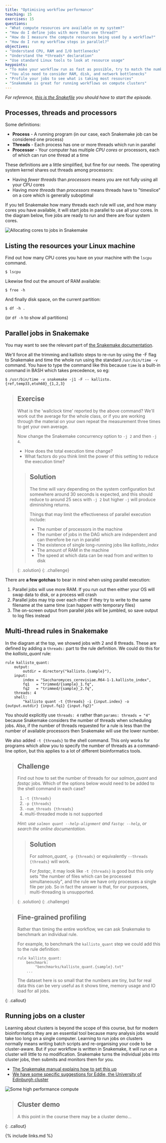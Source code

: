```yaml
---
title: "Optimising workflow performance"
teaching: 15
exercises: 15
questions:
- "What compute resources are available on my system?"
- "How do I define jobs with more than one thread?"
- "How do I measure the compute resources being used by a workflow?"
- "How do I run my workflow steps in parallel?"
objectives:
- "Understand CPU, RAM and I/O bottlenecks"
- "Understand the *threads* declaration"
- "Use standard Linux tools to look at resource usage"
keypoints:
- "To make your workflow run as fast as possible, try to match the number of threads to the number of cores you have"
- "You also need to consider RAM, disk, and network bottlenecks"
- "Profile your jobs to see what is taking most resources"
- "Snakemake is great for running workflows on compute clusters"
---
```

*For reference, [this is the Snakefile](../code/ep08.Snakefile) you should have to start the episode.*

## Processes, threads and processors

Some definitions:

* **Process** - 	A running program (in our case, each Snakemake job can be considered one process)
* **Threads** - 	Each process has one or more threads which run in parallel
* **Processor** -	Your computer has multiple *CPU cores* or processors, each of which can run one thread at a time

These definitions are a little simplified, but fine for our needs. The operating system kernel shares out threads among processors:

* Having *fewer threads* than *processors* means you are not fully using all your CPU cores
* Having *more threads* than *processors* means threads have to "timeslice" on a core which is generally suboptimal

If you tell Snakemake how many threads each rule will use, and how many cores you have available, it will start jobs
in parallel to use all your cores. In the diagram below, five jobs are ready to run and there are four system cores.

![Allocating cores to jobs in Snakemake][fig-threads]


## Listing the resources your Linux machine

Find out how many CPU cores you have on your machine with the `lscpu` command.

~~~
$ lscpu
~~~

Likewise find out the amount of RAM available:

~~~
$ free -h
~~~

And finally disk space, on the current partition:

~~~
$ df -h .
~~~

(or `df -h` to show all partitions)

## Parallel jobs in Snakemake

You may want to see the relevant part of
[the Snakemake documentation](https://snakemake.readthedocs.io/en/stable/snakefiles/rules.html#threads).

We'll force all the trimming and  kallisto steps to re-run by using the -F flag to Snakemake and time
the whole run using the standard `/usr/bin/time -v` command. You have to type the command like this because
`time` is a built-in command in BASH which takes precedence, so eg:

~~~
$ /usr/bin/time -v snakemake -j1 -F -- kallisto.{ref,temp33,etoh60}_{1,2,3}
~~~


> ## Exercise
>
> What is the 'wallclock time' reported by the above command? We'll work out the average for the whole class, or
> if you are working through the material on your own repeat the measurement three times to get your own average.
>
> Now change the Snakemake concurrency option to  `-j 2` and then `-j 4`.
>  * How does the total execution time change?
>  * What factors do you think limit the power of this setting to reduce the execution time?
>
> > ## Solution
> >
> > The time will vary depending on the system configuration but somewhere around 30 seconds is expected, and this
> > should reduce to around 25 secs with `-j 2` but higher `-j` will produce diminishing returns.
> >
> > Things that may limit the effectiveness of parallel execution include:
> >
> > * The number of processors in the machine
> > * The number of jobs in the DAG which are independent and can therefore be run in parallel
> > * The existence of single long-running jobs like *kallisto_index*
> > * The amount of RAM in the machine
> > * The speed at which data can be read from and written to disk
> >
> {: .solution}
{: .challenge}

There are **a few gotchas** to bear in mind when using parallel execution:

1. Parallel jobs will use more RAM. If you run out then either your OS will swap data to disk, or a process will crash
1. Parallel jobs may trip over each other if they try to write to the same filename at the same time (can happen with temporary files)
1. The on-screen output from parallel jobs will be jumbled, so save output to log files instead

## Multi-thread rules in Snakemake

In the diagram at the top, we showed jobs with 2 and 8 threads. These are defined by adding a `threads:`
part to the rule definition. We could do this for the *kallisto_quant* rule:

~~~
rule kallisto_quant:
    output:
        outdir = directory("kallisto.{sample}"),
    input:
        index = "Saccharomyces_cerevisiae.R64-1-1.kallisto_index",
        fq1   = "trimmed/{sample}_1.fq",
        fq2   = "trimmed/{sample}_2.fq",
    threads: 4
    shell:
        "kallisto quant -t {threads} -i {input.index} -o {output.outdir} {input.fq1} {input.fq2}"
~~~

You should explicitly use `threads: 4` rather than `params: threads = "4"` because Snakemake considers the number of threads
when scheduling jobs. Also, if the number of threads requested for a rule is less than the number of available processors
then Snakemake will use the lower number.

We also added `-t {threads}` to the shell command. This only works for programs which allow you to specify the number
of threads as a command-line option, but this applies to a lot of different bioinformatics tools.

> ## Challenge
>
> Find out how to set the number of threads for our *salmon_quant* and *fastqc* jobs. Which of the options below would need to be
> added to the shell command in each case?
>
> 1. `-t {threads}`
> 2. `-p {threads}`
> 3. `-num_threads {threads}`
> 4. multi-threaded mode is not supported
>
> *Hint: use `salmon quant --help-alignment` and `fastqc --help`, or search the online documentation.*
>
> > ## Solution
> >
> > For *salmon_quant*, `-p {threads}` or equivalently `--threads {threads}` will work.
> >
> > For *fastqc*, it may look like `-t {threads}` is good but this only sets "the number of files which can be processed simultaneously",
> > and the rule we have only processes a single file per job. So in fact the answer is that, for our purposes, multi-threading is unsupported.
> >
> {: .solution}
{: .challenge}

> ## Fine-grained profiling
>
> Rather than timing the entire workflow, we can ask Snakemake to benchmark an individual rule.
>
> For example, to benchmark the `kallisto_quant` step we could add this to the rule definition:
>
> ~~~
> rule kallisto_quant:
>     benchmark:
>         "benchmarks/kallisto_quant.{sample}.txt"
>     ...
> ~~~
>
> The dataset here is so small that the numbers are tiny, but for real data this can be very useful as it shows time, memory
> usage and IO load for all jobs.
>
>
{: .callout}

## Running jobs on a cluster

Learning about clusters is beyond the scope of this course, but for modern bioinformatics they are an essential tool because
many analysis jobs would take too long on a single computer. Learning to run jobs on clusters normally means writing batch
scripts and re-organising your code to be cluster-aware. But if your workflow is written in Snakemake, it will run on a cluster
will little to no modification. Snakemake turns the individual jobs into cluster jobs, then submits and monitors them for you.

 * [The Snakemake manual explains how to set this up](https://snakemake.readthedocs.io/en/stable/executing/cluster.html)
 * [We have some specific suggestions for Eddie, the University of Edinburgh cluster](../files/snakemake_on_eddie.pdf)

![Some high performance compute][fig-cluster]


> ## Cluster demo
>
> A this point in the course there may be a cluster demo...
>
{: .callout}

[fig-threads]: ../fig/snake_threads.svg
[fig-cluster]: ../fig/Multiple_Server_.jpg

{% include links.md %}

